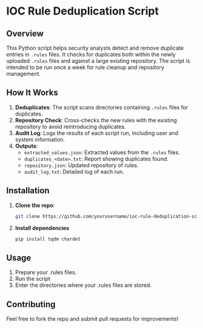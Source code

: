 # **IOC Rule Deduplication Script**

## **Overview**
This Python script helps security analysts detect and remove duplicate entries in `.rules` files. It checks for duplicates both within the newly uploaded `.rules` files and against a large existing repository. The script is intended to be run once a week for rule cleanup and repository management.

## **How It Works**
1. **Deduplicates**: The script scans directories containing `.rules` files for duplicates.
2. **Repository Check**: Cross-checks the new rules with the existing repository to avoid reintroducing duplicates.
3. **Audit Log**: Logs the results of each script run, including user and system information.
4. **Outputs**:
   - `extracted_values.json`: Extracted values from the `.rules` files.
   - `duplicates_<date>.txt`: Report showing duplicates found.
   - `repository.json`: Updated repository of rules.
   - `audit_log.txt`: Detailed log of each run.

## **Installation**
1. **Clone the repo**:
   ```bash
   git clone https://github.com/yourusername/ioc-rule-deduplication-script.git
2. **Install dependencies**
    ```bash
    pip install tqdm chardet

## **Usage**
1. Prepare your .rules files.
2. Run the script
3. Enter the directories where your .rules files are stored.

## **Contributing**
Feel free to fork the repo and submit pull requests for improvements!
